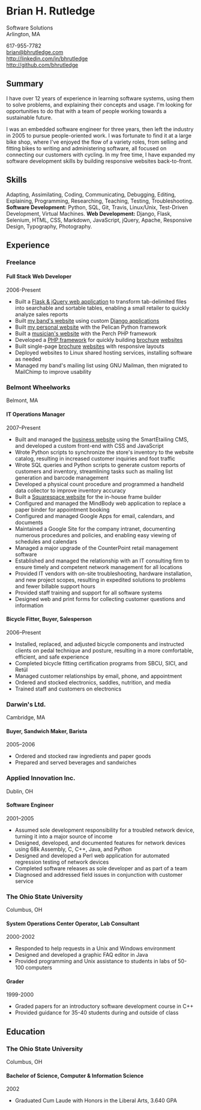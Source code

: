 # Brian H. Rutledge
Software Solutions  
Arlington, MA

617-955-7782  
<brian@bhrutledge.com>  
<http://linkedin.com/in/bhrutledge>  
<http://github.com/bhrutledge>


## Summary

I have over 12 years of experience in learning software systems, using them to
solve problems, and explaining their concepts and usage. I'm looking for
opportunities to do that with a team of people working towards a sustainable
future.

I was an embedded software engineer for three years, then left the industry in
2005 to pursue people-oriented work. I was fortunate to find it at a large bike
shop, where I've enjoyed the flow of a variety roles, from selling and fitting
bikes to writing and administering software, all focused on connecting our
customers with cycling. In my free time, I have expanded my software
development skills by building responsive websites back-to-front.


## Skills

Adapting, Assimilating, Coding, Communicating, Debugging, Editing, Explaining,
Programming, Researching, Teaching, Testing, Troubleshooting.
**Software Development:** Python, SQL, Git, Travis, Linux/Unix, Test-Driven
Development, Virtual Machines.
**Web Development:** Django, Flask, Selenium, HTML, CSS, Markdown, JavaScript,
jQuery, Apache, Responsive Design, Typography, Photography.


## Experience

### Freelance

#### Full Stack Web Developer
2006-Present

- Built a [Flask & jQuery web application][fl] to transform tab-delimited files
  into searchable and sortable tables, enabling a small retailer to quickly
  analyze sales reports
- Built [my band's website][hth] using custom [Django applications][dj]
- Built [my personal website][bhr] with the Pelican Python framework
- Built a [musician's website][es] with the Perch PHP framework
- Developed a [PHP framework][php] for quickly building [brochure][cu]
  [websites][ssr]
- Built single-page [brochure][wg] [websites][ess] with responsive layouts
- Deployed websites to Linux shared hosting services, installing software as
  needed
- Managed my band's mailing list using GNU Mailman, then migrated to MailChimp
  to improve usability


### Belmont Wheelworks
Belmont, MA

#### IT Operations Manager
2007–Present

- Built and managed the [business website][ww] using the SmartEtailing CMS, and
  developed a custom front-end with CSS and JavaScript
- Wrote Python scripts to synchronize the store's inventory to the website
  catalog, resulting in increased customer inquiries and foot traffic
- Wrote SQL queries and Python scripts to generate custom reports of customers
  and inventory, streamlining tasks such as mailing list generation and barcode
  management
- Developed a physical count procedure and programmed a handheld data collector
  to improve inventory accuracy
- Built a [Squarespace website][pm] for the in-house frame builder
- Configured and managed the MindBody web application to replace a paper binder
  for appointment booking
- Configured and managed Google Apps for email, calendars, and documents
- Maintained a Google Site for the company intranet, documenting numerous
  procedures and policies, and enabling easy viewing of schedules and calendars
- Managed a major upgrade of the CounterPoint retail management software
- Established and managed the relationship with an IT consulting firm
  to ensure timely and competent network management for all locations
- Provided IT vendors with on-site troubleshooting, hardware installation,
  and new project scopes, resulting in expedited solutions to problems and
  fewer billable support hours
- Provided staff training and support for all software systems
- Designed web and print forms for collecting customer questions and
  information

#### Bicycle Fitter, Buyer, Salesperson
2006–Present

- Installed, replaced, and adjusted bicycle components and instructed clients
  on pedal technique and posture, resulting in a more comfortable, efficient,
  and safe experience
- Completed bicycle fitting certification programs from SBCU, SICI, and Retül
- Managed customer relationships by email, phone, and appointment
- Ordered and stocked electronics, saddles, nutrition, and media
- Trained staff and customers on electronics


### Darwin's Ltd.
Cambridge, MA

#### Buyer, Sandwich Maker, Barista
2005–2006

- Ordered and stocked raw ingredients and paper goods
- Prepared and served beverages and sandwiches


### Applied Innovation Inc.
Dublin, OH

#### Software Engineer
2001–2005

- Assumed sole development responsibility for a troubled network device,
  turning it into a major source of income
- Designed, developed, and documented features for network devices using
  68k Assembly, C, C++, Java, and Python
- Designed and developed a Perl web application for automated regression
  testing of network devices
- Completed software releases as sole developer and as part of a team
- Diagnosed and addressed field issues in conjunction with customer service


### The Ohio State University
Columbus, OH

#### System Operations Center Operator, Lab Consultant
2000-2002

- Responded to help requests in a Unix and Windows environment
- Designed and developed a graphic FAQ editor in Java
- Provided programming and Unix assistance to students in labs of 50-100
  computers

#### Grader
1999-2000

- Graded papers for an introductory software development course in C++
- Provided guidance for 35-40 students during and outside of class


## Education

### The Ohio State University
Columbus, OH

#### Bachelor of Science, Computer & Information Science
2002

- Graduated Cum Laude with Honors in the Liberal Arts, 3.640 GPA



[fl]: http://github.com/bhrutledge/dsvbrowser
[hth]: http://github.com/bhrutledge/hallelujahthehills.com
[dj]: http://github.com/bhrutledge/debugged-django
[bhr]: http://github.com/bhrutledge/bhrutledge.com
[es]: http://ericstepanian.com
[php]: http://github.com/bhrutledge/debugged-php
[cu]: http://cyclingumbria.com
[ssr]: http://soulshoprecording.com
[wg]: http://westgtrivianight.com
[ess]: http://elizabethschmerlingscholarship.org
[ww]: http://wheelworks.com
[pm]: http://peter-mooney.com
